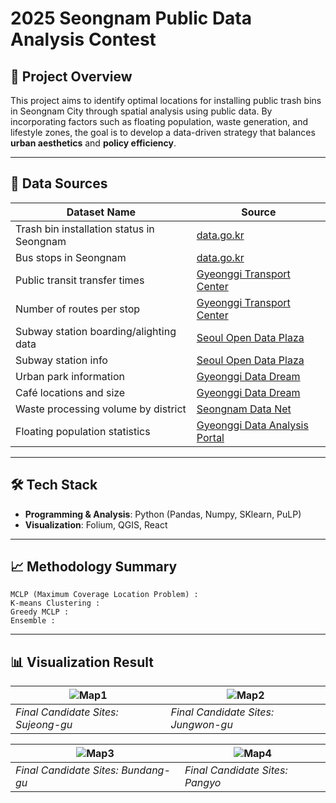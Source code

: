 # 2025 Seongnam Public Data Analysis Contest

## 📌 Project Overview

This project aims to identify optimal locations for installing public trash bins in Seongnam City through spatial analysis using public data. By incorporating factors such as floating population, waste generation, and lifestyle zones, the goal is to develop a data-driven strategy that balances **urban aesthetics** and **policy efficiency**.

---

## 🧩 Data Sources

| Dataset Name                                   | Source                                                                 |
|------------------------------------------------|------------------------------------------------------------------------|
| Trash bin installation status in Seongnam      | [data.go.kr](https://www.data.go.kr)                                   |
| Bus stops in Seongnam                          | [data.go.kr](https://www.data.go.kr)                                   |
| Public transit transfer times                  | [Gyeonggi Transport Center](https://gits.gg.go.kr)                     |
| Number of routes per stop                      | [Gyeonggi Transport Center](https://gits.gg.go.kr)                     |
| Subway station boarding/alighting data         | [Seoul Open Data Plaza](https://data.seoul.go.kr)                      |
| Subway station info                            | [Seoul Open Data Plaza](https://data.seoul.go.kr)                      |
| Urban park information                         | [Gyeonggi Data Dream](https://data.gg.go.kr)                           |
| Café locations and size                        | [Gyeonggi Data Dream](https://data.gg.go.kr)                           |
| Waste processing volume by district            | [Seongnam Data Net](https://data.seongnam.go.kr)                       |
| Floating population statistics                 | [Gyeonggi Data Analysis Portal](https://insight.gg.go.kr)             |

---


## 🛠 Tech Stack

- **Programming & Analysis**: Python (Pandas, Numpy, SKlearn, PuLP)
- **Visualization**: Folium, QGIS, React

---

## 📈 Methodology Summary
```
MCLP (Maximum Coverage Location Problem) : 
K-means Clustering : 
Greedy MCLP :
Ensemble : 
```

---

## 📊 Visualization Result

| ![Map1](https://github.com/user-attachments/assets/953916f0-4295-431e-914f-2c36f101a585) | ![Map2](https://github.com/user-attachments/assets/773698ac-83aa-4f4e-a847-6b92f5429134) |
|------------------------------------------------------------------------------------------|--------------------------------------------------------------------------------------------|
| *Final Candidate Sites: Sujeong-gu*                                                     | *Final Candidate Sites: Jungwon-gu*                                                       |

| ![Map3](https://github.com/user-attachments/assets/adb134ed-4758-4f5f-88c8-3fb3f64b98f1) | ![Map4](https://github.com/user-attachments/assets/2e36d3aa-c077-48c0-8252-3d906f0e2b24)  |
|------------------------------------------------------------------------------------------|--------------------------------------------------------------------------------------------|
| *Final Candidate Sites: Bundang-gu*                                                     | *Final Candidate Sites: Pangyo*                                                           |
